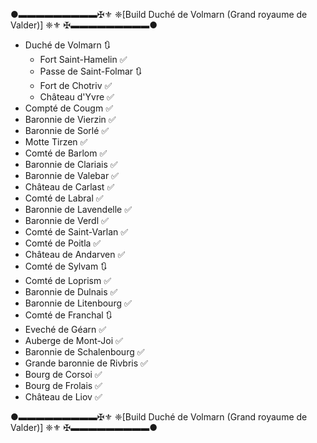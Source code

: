 ●▬▬▬▬▬▬▬▬▬✠⚜️ ❈[Build Duché de Volmarn (Grand royaume de Valder)] ❈⚜️ ✠▬▬▬▬▬▬▬▬▬●

- Duché de Volmarn 🔃
  - Fort Saint-Hamelin ✅ 
  - Passe de Saint-Folmar 🔃
  - Fort de Chotriv ✅ 
  - Château d'Yvre ✅ 
 - Compté de Cougm ✅  
  - Baronnie de Vierzin ✅  
  - Baronnie de Sorlé ✅ 
  - Motte Tirzen ✅ 
 - Comté de Barlom ✅  
  - Baronnie de Clariais ✅  
  - Baronnie de Valebar ✅  
  - Château de Carlast ✅ 
 - Comté de Labral ✅ 
  - Baronnie de Lavendelle ✅  
  - Baronnie de Verdl ✅  
 - Comté de Saint-Varlan ✅ 
 - Comté de Poitla ✅ 
  - Château de Andarven ✅ 
 - Comté de Sylvam 🔃
 - Comté de Loprism ✅ 
  - Baronnie de Dulnais ✅  
  - Baronnie de Litenbourg ✅ 
 - Comté de Franchal 🔃
 - Eveché de Géarn ✅ 
 - Auberge  de Mont-Joi ✅ 
 - Baronnie de Schalenbourg ✅  
- Grande baronnie de Rivbris ✅ 
 - Bourg de Corsoi ✅ 
 - Bourg de Frolais ✅ 
 - Château de Liov ✅ 

●▬▬▬▬▬▬▬▬▬✠⚜️ ❈[Build Duché de Volmarn (Grand royaume de Valder)] ❈⚜️ ✠▬▬▬▬▬▬▬▬▬●